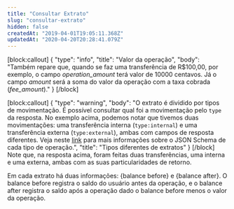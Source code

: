 ```yaml
---
title: "Consultar Extrato"
slug: "consultar-extrato"
hidden: false
createdAt: "2019-04-01T19:05:11.368Z"
updatedAt: "2020-04-20T20:28:41.079Z"
---
```

[block:callout]
{
  "type": "info",
  "title": "Valor da operação",
  "body": "Também repare que, quando se faz uma transferência de R$100,00, por exemplo, o campo _operation_amount_ terá valor de 10000 centavos. Já o campo _amount_ será a soma do valor da operação com a taxa cobrada (_fee_amount_)."
}
[/block]

[block:callout]
{
  "type": "warning",
  "body": "O extrato é dividido por tipos de movimentação. É possível consultar qual foi a movimentação pelo `type` da resposta. No exemplo acima, podemos notar que tivemos duas movimentações: uma transferência interna (`type:internal`) e uma transferência externa (`type:external`), ambas com campos de resposta diferentes. Veja neste [link](https://docs.openbank.stone.com.br/reference#objetos-do-extrato) para mais informações sobre o JSON Schema de cada tipo de operação.",
  "title": "Tipos diferentes de extratos"
}
[/block]
Note que, na resposta acima, foram feitas duas transferências, uma interna e uma externa, ambas com as suas particularidades de retorno.

Em cada extrato há duas informações: {balance before} e {balance after}. O balance before registra o saldo do usuário antes da operação, e o balance after registra o saldo após a operação dado o balance before menos o valor da operação.